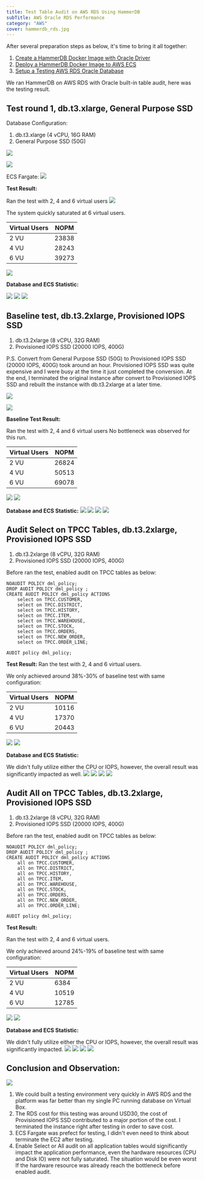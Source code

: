 ```yaml
---
title: Test Table Audit on AWS RDS Using HammerDB
subTitle: AWS Oracle RDS Performance
category: "AWS"
cover: hammerdb_rds.jpg
---
```


After several preparation steps as below, it's time to bring it all together:
1. [Create a HammerDB Docker Image with Oracle Driver](https://drew.vip/Create-a-HammerDB-Docker-Image-with-Oracle-Driver/)
2. [Deploy a HammerDB Docker Image to AWS ECS](https://drew.vip/Deploy-HammerDB-Docker-Image-to-AWS-ECS/)
3. [Setup a Testing AWS RDS Oracle Database](https://drew.vip/Setup-HammerDB-Testing-AWS-RDS-Oracle-Database/)

We ran HammerDB on AWS RDS with Oracle built-in table audit, here was the testing result.

## Test round 1,  db.t3.xlarge, General Purpose SSD

Database Configuration:
1. db.t3.xlarge (4 vCPU, 16G RAM)
2. General Purpose SSD (50G)

![](./Round3/01_database_config.jpg)

![](./Round3/02_database_config.jpg)

ECS Fargate:
![](./Round3/10_ECS_Seting.jpg)

__Test Result:__

Ran the test with 2, 4 and 6 virtual users
![](./Round3/20_baseline_result.jpg)

The system quickly saturated at 6 virtual users.

| Virtual Users   | NOPM  |
| ---------- | ---------- | 
| 2 VU       |  23838     |
| 4 VU       |  28243     |
| 6 VU       |  39273     |

![](./Round3/21_baseline_result.jpg)

__Database and ECS Statistic:__

![](./Round3/22_baseline_result.jpg)
![](./Round3/23_baseline_result.jpg)
![](./Round3/24_baseline_result.jpg)

## Baseline test,  db.t3.2xlarge, Provisioned IOPS SSD

1. db.t3.2xlarge (8 vCPU, 32G RAM)
2. Provisioned IOPS SSD (20000 IOPS, 400G)

P.S. 
Convert from General Purpose SSD (50G) to Provisioned IOPS SSD (20000 IOPS, 400G) took around an hour. 
Provisioned IOPS SSD was quite expensive and I were busy at the time it just completed the conversion. At the end, I terminated the original instance after convert to Provisioned IOPS SSD and rebuilt the instance with db.t3.2xlarge at a later time.


![](./00_database_config.jpg)

![](./01_database_config.jpg)


__Baseline Test Result:__

Ran the test with 2, 4 and 6 virtual users
No bottleneck was observed for this run.

| Virtual Users   | NOPM  |
| ---------- | ---------- | 
| 2 VU       |  26824     |
| 4 VU       |  50513     |
| 6 VU       |  69078     |

![](./10_baseline_result.jpg)
![](./11_baseline_result.jpg)

__Database and ECS Statistic:__
![](./12_baseline_result.jpg)
![](./13_baseline_result.jpg)
![](./14_baseline_result.jpg)
![](./15_baseline_result.jpg)


## Audit Select on TPCC Tables,  db.t3.2xlarge, Provisioned IOPS SSD

1. db.t3.2xlarge (8 vCPU, 32G RAM)
2. Provisioned IOPS SSD (20000 IOPS, 400G)

Before ran the test, enabled audit on TPCC tables as below:

```
NOAUDIT POLICY dml_policy;
DROP AUDIT POLICY dml_policy ;
CREATE AUDIT POLICY dml_policy ACTIONS 
    select on TPCC.CUSTOMER,
    select on TPCC.DISTRICT,
    select on TPCC.HISTORY,
    select on TPCC.ITEM,
    select on TPCC.WAREHOUSE,
    select on TPCC.STOCK,
    select on TPCC.ORDERS,
    select on TPCC.NEW_ORDER,
    select on TPCC.ORDER_LINE;
    
AUDIT policy dml_policy;
```


__Test Result:__
Ran the test with 2, 4 and 6 virtual users.

We only achieved around 38%-30% of baseline test with same configuration:

| Virtual Users   | NOPM  |
| ---------- | ---------- | 
| 2 VU       |  10116     |
| 4 VU       |  17370     |
| 6 VU       |  20443     |

![](./30_database_config.jpg)
![](./31_database_config.jpg)

__Database and ECS Statistic:__

We didn't fully utilize either the CPU or IOPS, however, the overall result was significantly impacted as well. 
![](./32_database_config.jpg)
![](./33_database_config.jpg)
![](./34_database_config.jpg)
![](./35_database_config.jpg)


## Audit All on TPCC Tables,  db.t3.2xlarge, Provisioned IOPS SSD

1. db.t3.2xlarge (8 vCPU, 32G RAM)
2. Provisioned IOPS SSD (20000 IOPS, 400G)

Before ran the test, enabled audit on TPCC tables as below:

```
NOAUDIT POLICY dml_policy;
DROP AUDIT POLICY dml_policy ;
CREATE AUDIT POLICY dml_policy ACTIONS 
    all on TPCC.CUSTOMER,
    all on TPCC.DISTRICT,
    all on TPCC.HISTORY,
    all on TPCC.ITEM,
    all on TPCC.WAREHOUSE,
    all on TPCC.STOCK,
    all on TPCC.ORDERS,
    all on TPCC.NEW_ORDER,
    all on TPCC.ORDER_LINE;
    
AUDIT policy dml_policy;
```


__Test Result:__

Ran the test with 2, 4 and 6 virtual users.

We only achieved around 24%-19% of baseline test with same configuration:

| Virtual Users   | NOPM  |
| ---------- | ---------- | 
| 2 VU       |  6384     |
| 4 VU       |  10519     |
| 6 VU       |  12785     |

![](./20_database_config.jpg)
![](./21_database_config.jpg)

__Database and ECS Statistic:__

We didn't fully utilize either the CPU or IOPS, however, the overall result was significantly impacted. 
![](./22_database_config.jpg)
![](./23_database_config.jpg)
![](./24_database_config.jpg)
![](./25_database_config.jpg)


## Conclusion and Observation:

![](./summary.jpg)

1. We could built a testing environment very quickly in AWS RDS and the platform was far better than my single PC running database on Virtual Box.
2. The RDS cost for this testing was around USD30, the cost of Provisioned IOPS SSD contributed to a major portion of the cost. I terminated the instance right after testing in order to save cost.
3. ECS Fargate was prefect for testing, I didn't even need to think about terminate the EC2 after testing.
4. Enable Select or All audit on all application tables would significantly impact the application performance, even the hardware resources (CPU and Disk IO) were not fully saturated. The situation would be even worst If the hardware resource was already reach the bottleneck before enabled audit.
